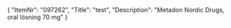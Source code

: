 {
  "ItemNr": "097262",
  "Title": "test",
  "Description": "Metadon Nordic Drugs, oral lösning 70 mg"
}